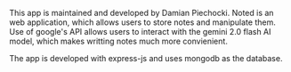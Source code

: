 This app is maintained and developed by Damian Piechocki.
Noted is an web application, which allows users to store notes and manipulate them.
Use of google's API allows users to interact with the gemini 2.0 flash AI model, which
makes writting notes much more convienient.

The app is developed with express-js and uses mongodb as the database.
